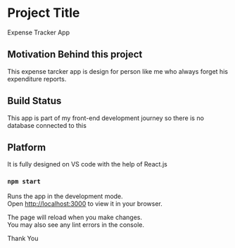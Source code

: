 # Project Title
 Expense Tracker App

## Motivation Behind this project
  This expense tarcker app is design for person like me who always forget his expenditure reports.

## Build Status
  This app is part of my front-end development journey so there is no database connected to this

## Platform
  It is fully designed on VS code with the help of React.js

### `npm start`

Runs the app in the development mode.\
Open [http://localhost:3000](http://localhost:3000) to view it in your browser.

The page will reload when you make changes.\
You may also see any lint errors in the console.



Thank You
